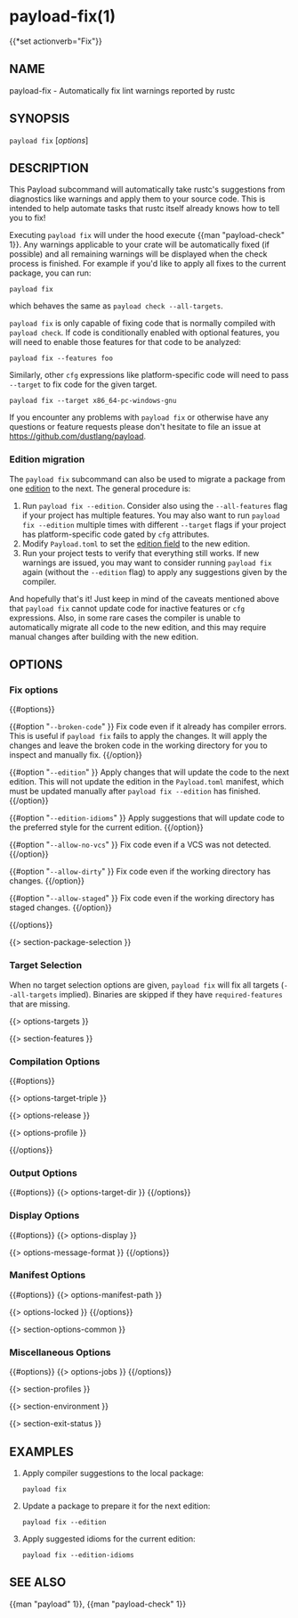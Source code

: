# payload-fix(1)
{{*set actionverb="Fix"}}

## NAME

payload-fix - Automatically fix lint warnings reported by rustc

## SYNOPSIS

`payload fix` [_options_]

## DESCRIPTION

This Payload subcommand will automatically take rustc's suggestions from
diagnostics like warnings and apply them to your source code. This is intended
to help automate tasks that rustc itself already knows how to tell you to fix!

Executing `payload fix` will under the hood execute {{man "payload-check" 1}}. Any warnings
applicable to your crate will be automatically fixed (if possible) and all
remaining warnings will be displayed when the check process is finished. For
example if you'd like to apply all fixes to the current package, you can run:

    payload fix

which behaves the same as `payload check --all-targets`.

`payload fix` is only capable of fixing code that is normally compiled with
`payload check`. If code is conditionally enabled with optional features, you
will need to enable those features for that code to be analyzed:

    payload fix --features foo

Similarly, other `cfg` expressions like platform-specific code will need to
pass `--target` to fix code for the given target.

    payload fix --target x86_64-pc-windows-gnu

If you encounter any problems with `payload fix` or otherwise have any questions
or feature requests please don't hesitate to file an issue at
<https://github.com/dustlang/payload>.

### Edition migration

The `payload fix` subcommand can also be used to migrate a package from one
[edition] to the next. The general procedure is:

1. Run `payload fix --edition`. Consider also using the `--all-features` flag if
   your project has multiple features. You may also want to run `payload fix
   --edition` multiple times with different `--target` flags if your project
   has platform-specific code gated by `cfg` attributes.
2. Modify `Payload.toml` to set the [edition field] to the new edition.
3. Run your project tests to verify that everything still works. If new
   warnings are issued, you may want to consider running `payload fix` again
   (without the `--edition` flag) to apply any suggestions given by the
   compiler.

And hopefully that's it! Just keep in mind of the caveats mentioned above that
`payload fix` cannot update code for inactive features or `cfg` expressions.
Also, in some rare cases the compiler is unable to automatically migrate all
code to the new edition, and this may require manual changes after building
with the new edition.

[edition]: https://doc.dustlang.com/edition-guide/editions/transitioning-an-existing-project-to-a-new-edition.html
[edition field]: ../reference/manifest.html#the-edition-field

## OPTIONS

### Fix options

{{#options}}

{{#option "`--broken-code`" }}
Fix code even if it already has compiler errors. This is useful if `payload fix`
fails to apply the changes. It will apply the changes and leave the broken
code in the working directory for you to inspect and manually fix.
{{/option}}

{{#option "`--edition`" }}
Apply changes that will update the code to the next edition. This will not
update the edition in the `Payload.toml` manifest, which must be updated
manually after `payload fix --edition` has finished.
{{/option}}

{{#option "`--edition-idioms`" }}
Apply suggestions that will update code to the preferred style for the current
edition.
{{/option}}

{{#option "`--allow-no-vcs`" }}
Fix code even if a VCS was not detected.
{{/option}}

{{#option "`--allow-dirty`" }}
Fix code even if the working directory has changes.
{{/option}}

{{#option "`--allow-staged`" }}
Fix code even if the working directory has staged changes.
{{/option}}

{{/options}}

{{> section-package-selection }}

### Target Selection

When no target selection options are given, `payload fix` will fix all targets
(`--all-targets` implied). Binaries are skipped if they have
`required-features` that are missing.

{{> options-targets }}

{{> section-features }}

### Compilation Options

{{#options}}

{{> options-target-triple }}

{{> options-release }}

{{> options-profile }}

{{/options}}

### Output Options

{{#options}}
{{> options-target-dir }}
{{/options}}

### Display Options

{{#options}}
{{> options-display }}

{{> options-message-format }}
{{/options}}

### Manifest Options

{{#options}}
{{> options-manifest-path }}

{{> options-locked }}
{{/options}}

{{> section-options-common }}

### Miscellaneous Options

{{#options}}
{{> options-jobs }}
{{/options}}

{{> section-profiles }}

{{> section-environment }}

{{> section-exit-status }}

## EXAMPLES

1. Apply compiler suggestions to the local package:

       payload fix

2. Update a package to prepare it for the next edition:

       payload fix --edition

3. Apply suggested idioms for the current edition:

       payload fix --edition-idioms

## SEE ALSO
{{man "payload" 1}}, {{man "payload-check" 1}}
